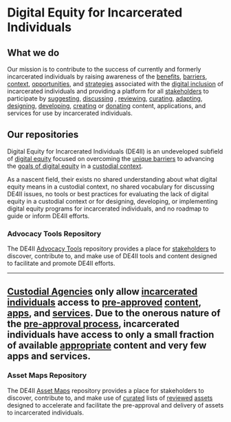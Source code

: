 <!-- EDIT README TEXT REPLACE EXISTING
part 1 of ?
https://github.com/DE4II/advocacy-tools
-->

<!-- EDIT REPLACE EXISTING
https://github.com/DE4II/advocacy-tools/wiki/Mission-Statement
-->

# Digital Equity for Incarcerated Individuals

## What we do

Our mission is to contribute to the success of currently and formerly incarcerated individuals by raising awareness of the [benefits](https://github.com/DE4II/advocacy-tools/wiki/Digital-Equity-Benefits), [barriers](https://github.com/DE4II/advocacy-tools/wiki/Unique-Barriers), [context](https://github.com/DE4II/advocacy-tools/wiki/Custodial-Context),  [opportunities](https://github.com/DE4II/advocacy-tools/wiki/Unique-Opportunities), and [strategies](https://github.com/DE4II/advocacy-tools/wiki/Unique-Strategies) associated with the [digital inclusion](https://github.com/DE4II/advocacy-tools/wiki/Digital-Inclusion) of incarcerated individuals and providing a platform for all [stakeholders](https://github.com/DE4II/advocacy-tools/wiki/Stakeholders) to participate by [suggesting](https://github.com/DE4II/advocacy-tools/wiki/Make-a-Suggestion), [discussing](https://github.com/DE4II/advocacy-tools/wiki/Join-a-Discussion) , [reviewing](https://github.com/DE4II/advocacy-tools/wiki/Review-an-Asset),  [curating](https://github.com/DE4II/advocacy-tools/wiki/Curate-an-Asset-Map), [adapting](https://github.com/DE4II/advocacy-tools/wiki/Adapt-an-Asset), [designing](https://github.com/DE4II/advocacy-tools/wiki/Design-an-Asset), [developing](https://github.com/DE4II/advocacy-tools/wiki/Develop-an-Asset), [creating](https://github.com/DE4II/advocacy-tools/wiki/Create-Content) or [donating](https://github.com/DE4II/advocacy-tools/wiki/Donate-Content) content, applications, and services for use by incarcerated individuals.


<!-- extra line -->
<!-- readme part 2 of -->

## Our repositories

Digital Equity for Incarcerated Individuals (DE4II) is an undeveloped subfield of [digital equity](https://github.com/DE4II/advocacy-tools/wiki/Digital-Equity) focused on overcoming the [unique barriers](https://github.com/DE4II/advocacy-tools/wiki/Unique-Barriers) to advancing the [goals of digital equity](https://github.com/DE4II/advocacy-tools/wiki/Goals-of-Digital-Equity) in a [custodial context](https://github.com/DE4II/advocacy-tools/wiki/Custodial-Context).

As a nascent field, their exists no shared understanding about what digital equity means in a custodial context, no shared vocabulary for discussing DE4II issues, no tools or best practices for evaluating the lack of digital equity in a custodial context or for designing, developing, or implementing digital equity programs for incarcerated individuals, and no roadmap to guide or inform DE4II efforts.

### Advocacy Tools Repository

The DE4II [Advocacy Tools](https://github.com/DE4II/advocacy-tools) repository provides a place for [stakeholders](https://github.com/DE4II/advocacy-tools/wiki/Stakeholders) to discover, contribute to, and make use of DE4II tools and content designed to facilitate and promote DE4II efforts.

<!-- extra line -->
<!-- readme part 3 of -->

-----
[Custodial Agencies](https://github.com/DE4II/advocacy-tools/wiki/Custodial-Agencies) only allow [incarcerated individuals](https://github.com/DE4II/advocacy-tools/wiki/Incarcerated-Individuals) access to [pre-approved](https://github.com/DE4II/advocacy-tools/wiki/Pre-Approval) [content](https://github.com/DE4II/advocacy-tools/wiki/CTS-Content), [apps](https://github.com/DE4II/advocacy-tools/wiki/CTS-Apps), and [services](https://github.com/DE4II/advocacy-tools/wiki/CTS-Services). Due to the onerous nature of the [pre-approval process](https://github.com/DE4II/advocacy-tools/wiki/CTS-Pre-Approval-Process), incarcerated individuals have access to only a small fraction of available [appropriate](https://github.com/DE4II/access-maps/wiki/Asset-Checklist) content and very few apps and services.
-----
### Asset Maps Repository

The DE4II [Asset Maps](https://github.com/DE4II/asset-maps) repository provides a place for stakeholders to discover, contribute to, and make use of [curated](https://github.com/DE4II/asset-maps/wiki/Asset-Curation) lists of [reviewed](https://github.com/DE4II/asset-maps/wiki/Asset-Review) [assets](https://github.com/DE4II/asset-maps/wiki/Asset-Types) designed to accelerate and facilitate the pre-approval and delivery of assets to incarcerated individuals.

<!-- extra line -->